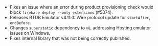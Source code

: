 - Fixes an issue where an error during product provisioning check would block `firebase deploy --only extensions` (#5074).
- Releases RTDB Emulator v4.11.0: Wire protocol update for `startAfter`, `endBefore`.
- Changes `superstatic` dependency to `v8`, addressing Hosting emulator issues on Windows.
- Fixes internal library that was not being correctly published.
